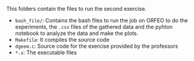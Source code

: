 This folders contain the files to run the second exercise.

* `bash_file/`: Contains the bash files to run the job on ORFEO to do the experiments, the `.csv` files of the gathered data and the pyhton notebook to analyze the data and make the plots.
* `Makefile`: It compiles the source code
* `dgeem.c`: Source code for the exercise provided by the professors
* `*.x`: The executable files
